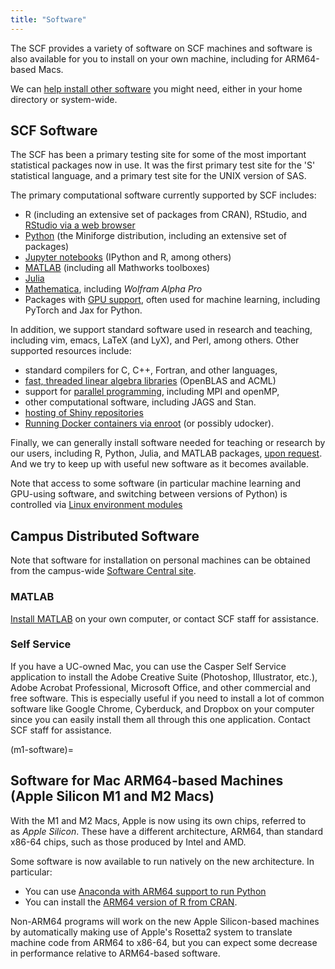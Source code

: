```yaml
---
title: "Software"
---
```


The SCF provides a variety of software on SCF machines and software is also
available for you to install on your own machine, including for ARM64-based
Macs.

We can [help install other software](./software/install.md) you might need, either in your home directory or system-wide.

## SCF Software

The SCF has been a primary testing site for some of the most important
statistical packages now in use. It was the first primary test site for
the 'S' statistical language, and a primary test site for the UNIX
version of SAS.

The primary computational software currently supported by SCF includes:

- R (including an extensive set of packages from CRAN), RStudio, and [RStudio via a web browser](./software/rstudio.md)
- [Python](./software/python.md) (the Miniforge distribution, including an extensive set of packages)
- [Jupyter notebooks](./access/jupyterhub.md) (IPython and R, among others)
- [MATLAB](./software/matlab.md) (including all Mathworks toolboxes)
- [Julia](./software/julia.md)
- [Mathematica](./software/mathematica.md), including *Wolfram Alpha Pro*
- Packages with [GPU support](./servers/gpu-servers.md#software),
  often used for machine learning, including PyTorch and Jax for Python.

In addition, we support standard software used in research and teaching,
including vim, emacs, LaTeX (and LyX), and Perl, among others. Other
supported resources include:

- standard compilers for C, C++, Fortran, and other languages,
- [fast, threaded linear algebra libraries](./faqs/linear-algebra-and-parallelized-linear-algebra-using-blas.md) (OpenBLAS and ACML)
- support for [parallel programming](https://computing.stat.berkeley.edu/tutorial-parallelization), including MPI and openMP,
- other computational software, including JAGS and Stan.
- [hosting of Shiny repositories](./faqs/hosting-shiny-app.md)
- [Running Docker containers via enroot](./software/containers.md) (or possibly udocker).

Finally, we can generally install software needed for teaching or
research by our users, including R, Python, Julia, and MATLAB
packages, [upon request](mailto:consult@stat.berkeley.edu). And we try
to keep up with useful new software as it becomes available.

Note that access to some software (in particular machine learning and
GPU-using software, and switching between versions of Python) is
controlled via [Linux environment modules](./faqs/environment-modules.md)

## Campus Distributed Software

Note that software for installation on personal machines can be obtained
from the campus-wide [Software Central site](http://ist.berkeley.edu/software-central).

### MATLAB

[Install MATLAB](./faqs/how-can-i-install-matlab-my-computer.md) on your own computer, or contact SCF staff for assistance.

### Self Service

If you have a UC-owned Mac, you can use the Casper Self Service
application to install the Adobe Creative Suite (Photoshop, Illustrator,
etc.), Adobe Acrobat Professional, Microsoft Office, and other
commercial and free software. This is especially useful if you need to
install a lot of common software like Google Chrome, Cyberduck, and
Dropbox on your computer since you can easily install them all through
this one application. Contact SCF staff for assistance.

(m1-software)=
## Software for Mac ARM64-based Machines (Apple Silicon M1 and M2 Macs)

With the M1 and M2 Macs, Apple is now using its own chips, referred to
as *Apple Silicon*. These have a different architecture, ARM64, than
standard x86-64 chips, such as those produced by Intel and AMD.

Some software is now available to run natively on the new architecture.
In particular:

- You can use [Anaconda with ARM64 support to run Python](./software/conda.md#m1-anaconda)
- You can install the [ARM64 version of R from CRAN](https://cran.r-project.org/bin/macosx/).

Non-ARM64 programs will work on the new Apple Silicon-based machines by
automatically making use of Apple's Rosetta2 system to translate machine
code from ARM64 to x86-64, but you can expect some decrease in
performance relative to ARM64-based software. 
